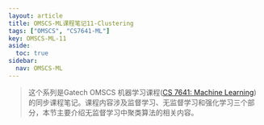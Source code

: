 ```yaml
---
layout: article
title: OMSCS-ML课程笔记11-Clustering
tags: ["OMSCS", "CS7641-ML"]
key: OMSCS-ML-11
aside:
  toc: true
sidebar:
  nav: OMSCS-ML
---
```


> 这个系列是Gatech OMSCS 机器学习课程([CS 7641: Machine Learning](https://omscs.gatech.edu/cs-7641-machine-learning))的同步课程笔记。课程内容涉及监督学习、无监督学习和强化学习三个部分，本节主要介绍无监督学习中聚类算法的相关内容。
<!--more-->